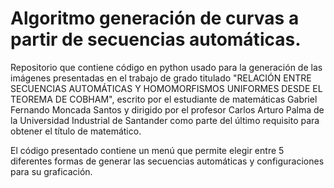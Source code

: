 # Algoritmo generación de curvas a partir de secuencias automáticas.
Repositorio que contiene código en python usado para la generación de las imágenes presentadas en el trabajo de grado titulado "RELACIÓN ENTRE SECUENCIAS AUTOMÁTICAS Y HOMOMORFISMOS UNIFORMES DESDE EL TEOREMA DE COBHAM", escrito por el estudiante de matemáticas Gabriel Fernando Moncada Santos y dirigido por el profesor Carlos Arturo Palma de la Universidad Industrial de Santander como parte del último requisito para obtener el título de matemático.

El código presentado contiene un menú que permite elegir entre 5 diferentes formas de generar las secuencias automáticas y configuraciones para su graficación.
